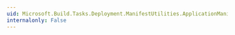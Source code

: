 ```yaml
---
uid: Microsoft.Build.Tasks.Deployment.ManifestUtilities.ApplicationManifest.ErrorReportUrl
internalonly: False
---
```

